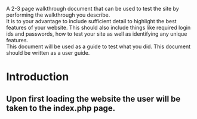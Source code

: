 


A 2-3 page walkthrough document that can be used to test the site by performing the walkthrough you describe.  
It is to your advantage to include sufficient detail to highlight the best features of your website. 
This should also include things like required login ids and passwords, how to test your site as well as identifying any unique features.  
This document will be used as a guide to test what you did. This document should be written as a user guide. 




# Introduction
## Upon first loading the website the user will be taken to the index.php page. 